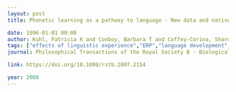 ```yaml
---
layout: post
title: Phonetic learning as a pathway to language - New data and native language magnet theory expanded (NLM-e)

date: 1996-01-01 00:00
author: Kuhl, Patricia K and Conboy, Barbara T and Coffey-Corina, Sharon and Padden, Denise and Rivera-Gaxiola, Maritza and Nelson, Tobey
tags: ["effects of linguistic experience","ERP","language development","neural commitment","theories of speech perception"]
journal: Philosophical Transactions of the Royal Society B - Biological Sciences

link: https://doi.org/10.1098/rstb.2007.2154

year: 2008
---
```




